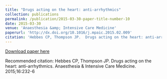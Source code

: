 ```yaml
---
title: "Drugs acting on the heart: anti-arrhythmics"
collection: publications
permalink: /publication/2015-03-30-paper-title-number-10
date: 2015-03-30
venue: 'Anaesthesia &amp; Intensive Care Medicine'
paperurl: 'http://dx.doi.org/10.1016/j.mpaic.2015.02.009'
citation: 'Hebbes CP, Thompson JP.  Drugs acting on the heart: anti-arrhythmics. Anaesthesia &amp; Intensive Care Medicine. 2015;16:232-6'
---
```


<a href='http://dx.doi.org/10.1016/j.mpaic.2015.02.009'>Download paper here</a>

Recommended citation: Hebbes CP, Thompson JP.  Drugs acting on the heart: anti-arrhythmics. Anaesthesia & Intensive Care Medicine. 2015;16:232-6